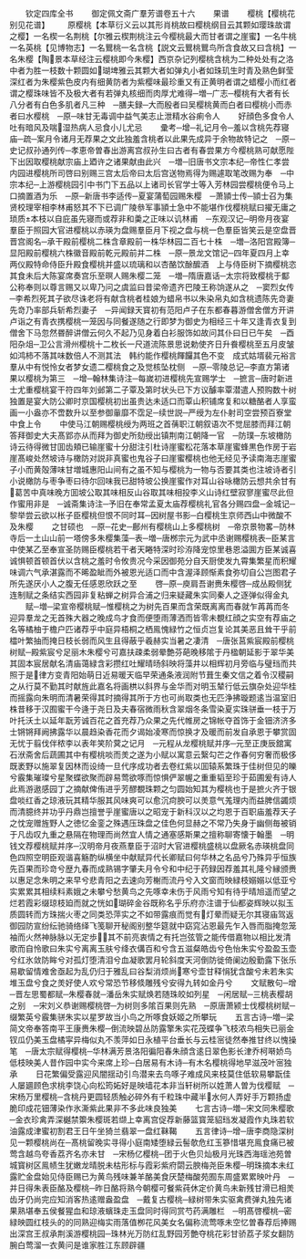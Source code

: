 <!-- { "loadSidebar": true } -->
　　钦定四库全书
　　御定佩文斋广羣芳谱卷五十六
　　果谱
　　樱桃【樱桃花别见花谱】
　　原樱桃【本草衍义云以其形肖桃故曰樱桃纲目云其颗如璎珠故谓之樱】一名楔一名荆桃【尔雅云楔荆桃注云今樱桃最大而甘者谓之崖蜜】一名牛桃一名英桃【见博物志】一名鸎桃一名含桃【説文云鸎桃鸎鸟所含食故又曰含桃】一名朱樱【陶景本草经注云樱桃即今朱樱】西京杂记列樱桃含桃为二种处处有之洛中者为胜一枝数十颗圆如瑚埤雅云其颗大者如弹丸小者如珠玑生时青及熟色鲜莹深红者为朱樱紫色皮内有细黄防者为紫樱味最珍重又有正黄明者谓之蜡樱小而红者谓之樱珠味皆不及极大者有若弹丸核细而肉厚尤难得─増─广志─樱桃有大者有长八分者有白色多肌者凡三种　─膳夫録─大而殷者曰吴樱桃黄而白者曰樱桃小而赤者曰水樱桃　─原─味甘无毒调中益气美志止泄精水谷痢令人
　　好顔色多食令人吐有暗风及喘湿热病人忌食小儿尤忌
　　彚考─增─礼记月令─羞以含桃先荐寝庙─疏─案月令诸月无荐果之文此独羞含桃者以此果先成异于余物故特记之　─原─史记叔孙通列传─孝恵帝曽春出游离宫叔孙生曰古者有春尝果方今樱桃熟可献愿陛下出因取樱桃献宗庙上廼许之诸果献由此兴　─増─旧唐书文宗本纪─帝性仁孝尝内园进樱桃所司啓曰别赐三宫太后帝曰太后宫送物焉得为赐遽取笔改赐为奉　─中宗本纪─上游樱桃园引中书门下五品以上诸司长官学士等入芳林园尝樱桃便令马上口摘置酒为乐　─原─新唐书李适传─夏宴蒲萄园赐朱樱　─萧頴士传─頴士召为集贤校理宰相李林甫怒其不下已调广陵叅军事頴士急中不能堪作伐樱桃赋曰擢无庸之琐质本枝以自庇虽先寝而或荐非和羮之正味以讥林甫　─东观汉记─明帝月夜宴羣臣于照园大官进樱桃以赤瑛为盘赐羣臣月下视之盘与桃一色羣臣皆笑云是空盘晋晋宫阁名─承干殿前樱桃二株含章殿前一株华林园二百七十株　─増─洛阳宫殿簿─显阳殿前樱桃六株徽音殿前乾元殿前并二株　─原─景龙文馆记─四年夏四月上幸两仪殿特命侍臣升殿食樱桃并盛以琉璃和以杏酪饮酴醿酒　上与侍臣树下摘樱桃恣其食未后大陈宴席奏宫乐至暝人赐朱樱二笼　─増─隋唐嘉话─太宗将致樱桃于酅公称奉则以尊言赐又以卑乃问之虞监曰昔梁帝遗齐巴陵王称饷遂从之　─窦烈女传─李希烈死其子欲尽诛老将有献含桃者桂娘为蜡帛书以朱染帛丸如含桃遗陈先竒妻先竒乃率部兵斩希烈妻子　─异闻録天寳初有范阳卢子在东都春暮游僧舍僧方开讲卢诣之有青衣携樱桃一笼因与同餐遂随之行即梦为御史为相经三十年又逢青衣复到僧舍下马忽然昬醉讲僧云何久不起乃见身着白衫服饰如故问其仆曰日已午矣　─酉阳杂俎─卫公言滑州樱桃十二枚长一尺道流陈景思说勅使齐日升飬樱桃至五月皮皱如鸿柿不落其味数倍人不测其法　韩约能作樱桃餫饠其色不变　成式姑壻裴元裕言羣从中有悦怜女者梦女遗二樱桃食之及觉核坠枕侧　─原─零陵总记─李直方第诸果以樱桃为第三　─增─翰林集诗注─每嵗初进樱桃先宣赐学士　─摭言─唐时新进士尤重樱桃宴干符四年刘邺第二子覃及第时状头已下方议醵率覃潜遣人预购数十树独置是宴大防公卿时京国樱桃初出虽贵达未适口而覃山积铺席复和以糖酪者人享蛮画一小盎亦不啻数升以至参御軰靡不霑足─续世説─严绶为左仆射司空尝预百寮堂中食上令
　　中使马江朝赐樱桃绶为两班之首蒨职江朝叙语次不觉屈膝而拜江朝答拜御史大夫髙郢亦从而拜为御史所劾绶出镇荆南江朝降一官　─防璞─东坡橄防诗云待得微甘囬齿頬已输崖蜜十分甜注引杜诗崖蜜松花落本草崖蜜蜂黒色作房于岩崖髙峻处然坡诗与橄防对説非真蜜也鬼谷子曰崖蜜樱桃也他无经见予读南海志崖蜜子小而黄殻薄味甘増城惠阳山间有之虽不知与樱桃为一物与否要其类也注坡诗者引小说橄防与枣争枣曰待尔回味我已甜特坡公换崖蜜作对耳山谷咏橄防云想共余甘有葛苦中真味晚方囬坡公取其味相反山谷取其味相投李义山诗红壁寂寥崖蜜尽此但作蜜用非是　─诚斋集诗注─予旧在奉常孟夏太庙荐樱桃礼官各分赐四盘─金城记─黎举尝云欲以枨子臣樱桃但恨不同时耳─因树屋书影─白樱桃生京师西山中微酸不及朱樱
　　之甘硕也　─原─花史─鄜州有樱桃山上多樱桃树　─帝京景物畧─防林寺后一土山山前一塔傍多朱樱集藻─表─増─唐桞宗元为武中丞谢赐樱桃表─臣某言中使某乙至奉宣圣防赐臣樱桃若干者天睠特深时珍洊降宠惊里巷恩溢圎方臣某诚喜诚惧顿首顿首伏以含桃之羞时令攸贵况今采因御苑分自天厨使发九霄集繁星而积耀味调六气承湛露而不晞盈眦而外被恩光适口而中含渥泽顾惭素食弥切自公岂图君子所先遂厌小人之腹无任感恩欣跃之至
　　啓─原─庾肩吾谢赉朱樱啓─成丛殿侧犹连制赋之条结实西园非复粘蝉之树异合浦之归来疑藏朱实同秦人之逐弹似得金丸
　　赋─増─梁宣帝樱桃赋─惟樱桃之为树先百果而含荣既离离而春就乍苒苒而冬迎异羣龙之无首殊大器之晚成鸟才食而便堕雨薄洒而皆零未覩红顔之实空有荐庙之名等橘柚于檐户匹诸荐乎中庭异梧桐之栖鳯愧緑竹之恒贞岂复论其美恶且耸干乎前櫺叶繁抽而掩日枝长弱而风生且得蔽乎羲赫实当暑之凄清　─唐张莒紫宸殿前樱桃树赋─殿紫宸兮足丽木朱樱兮可嘉扶疎柔弱晕艶芬葩晚移隂于丹楹朝延影于翠华美其固本宸居献名清庙蔼緑含彩攒红吐耀晴旸斜映将藻井以相辉初月旁临与璧珰而共照于是律方变青阳始萌日近易暖天临早荣通条液润附节葺生秦文信之着令汉稷嗣之从行莫不勤其时献旌此嘉名将画栱以斜界与金华而对明玉辇行低云旗杂处迎华桂而摇露向朱明而清暑荣得其时摘得其所于方也可尚取类也无匹浄拂璇题逺当温室旧株昔移于汉囿蜜干今逄于尧日及夫春宿微雨秋含翠烟冬条雪染夏实珠骈垂一枝于万叶托沃土以延年翫芳诚百花之首充荐乃众果之先代帷房之锦帐夺首饰于金钿济济多士锵锵拜阙拂露华以晨趋染香花而夕谒始凌寒而惊换才及暖而前发自承恩于攀赏固无忧于翦伐伴秾李以表年笑阶蓂之记月　─元程从龙樱桃赋并序─元至正庚辰舘寓石洑斋舍后蔬圃其中有樱桃啖而羙之遂为小赋以寓意云繄勾芒之作春何穷奢而极侈既袤野以施翠复因林而设绮一旦代序成功者去卷红紫以囬辕系繁珠于佳树但见的皪兮霰集璀璨兮星聚蝶欲聚而辟易莺欲啄而惊惧俨翠幄之重重韬至珍于茹圃爰有诗人此焉游遨感园丁之摘献俾侑进乎芳醪覩珠颗之匀圆始知其为樱桃也于是摭火齐于银盘啖红香之琼液玩其精华服其风味爽可以愈沉疴腴可以羙意气羗理内而益脾信蠲烦而清臆终并功乎丹鼎岂擅誉乎崖蜜唐以之昭宠于新科汉以之均恩于百职庙羞荐天子之忱宠赠旌野人之徳忆金銮之殊遇压珠盘之佳色何显赫之不常乃失身于幽侧毎被销于凡齿叹九重之悬隔在物理而尚然宜人情之通塞感斯果之擅称聊寄懐于翰墨　─明钱文荐樱桃赋并序─汉明帝月夜燕羣臣于沼时大官进樱桃盛桃以盘厥名赤瑛桃盘同色四照空明臣观谐喜觞酌纵横坐中献赋异代长卿赋曰何华林之名品兮乃殊异乎恒族先百果而珍竒兮歴九春而成熟锡字肇夫月令兮和中纪于药録因荐羞其礼隆兮縁颁赉以惠足念朱明之来早兮悲青阳之去速向芳榭而流丹兮入文窗而映緑枝嫋嫋以低亚兮实累累其相续料素娥之未攀兮愁黄鸟之先啄幸未伤于风雨兮知有待乎晴旭遥而望之烂若霞彩缀琼枝廹而就之恍如瑚碎金谷既称名乎乐府亦注谱于仙都姿辉映以拟玉质圆转而方珠揣火枣之同类恐萍实之不如带露痕而觉有灯晕而疑无尔其寝庙驾返御园防宣纷纭驰骑络绎飞笺聊开秘阁别整华筵就中窈窕沾恩最先乍入唇而脂掩忽笼袖而火然神脉脉以无定歩其不前亮衷情之有托岂弦管之能传借嘉物以相比发清歌而自怜歌曰朱实兮离离玉肤兮绛衣傋百和兮含五滋粲皓齿兮色怡朱实兮盈盈玉壶兮红氷敛防眸兮对孤灯堕清泪兮血凝歌罢月轮斜度天河倒防徙倚阑边殷勤露下张乐易歇留情难舍亟起为乱仍归于雅乱曰谷梨消烦尚寒兮壶甘释悁犹含酸兮未若朱实堆玉盘兮食之羙好使人欢兮常恐节移倐雕残兮安得九转如金丹兮
　　文赋散句─增─晋左思蜀都赋─朱樱春就─潘岳朱实赋焕若随珠皎如列星　─闲居赋─三桃表樱胡之别　─宋刘义恭谢赐樱桃啓─为树则多隂百果则先熟　─原唐萧颍士伐樱桃树赋─缀繁英兮霰集骈朱实以星罗故当小鸟之所啄食妖姬之所攀玩
　　五言古诗─増─梁简文帝奉答南平王康赉朱樱─倒流映碧丛防露擎朱实花茂蝶争飞枝浓鸟相失已丽金钗瓜仍美玉盘橘寜异梅似丸不羡萍如日永植平台垂长与云桂宻徒然奉推甘终以愧操笔　─唐太宗赋得樱桃─华林满芳景洛阳徧阳春朱顔含逺日翠色影长津乔柯啭娇鸟低枝映美人昔作园中实今来席上珍─白居易有木诗─有木名樱桃得地早滋茂叶宻独承
　　日花繁偏受露迎风闇揺动引鸟潜来去鸟啄子难成风来枝莫住低软易攀翫佳人屡廽顾色求桃李饶心向松筠妬好是映墙花本非当轩树所以姓萧人曽为伐樱赋　─宋杨万里樱桃─含桃丹更圆轻质触必碎外有千粒珠中藏半水何人弄好手万颗扬虚脆印成花钿薄染作氷澌紫此果非不多此味良独美
　　七言古诗─増─宋文同朱樱歌─金衣珍禽弄深樾禁籞朱樱斑若缬上幸离宫促荐新藤篮寳笼貂珰发凝霞作丸珠若软油露成津蜜初割君王日午坐猗兰翡翠一盘红靺鞨
　　五言律诗─增─唐李商隐深树见一颗樱桃尚在─髙桃留晚实寻得小庭南矮堕緑云髻欹危红玉篸惜堪充鳯食痛已被莺含越鸟夸香荔齐名亦未甘　─宋杨亿樱桃─团于火色贝灿极月光珠西海瑶池苑曽城寳树区鳯帻生犹嫩龙晴脱未枯形标与霞彩紫府閟云腴梅尧臣朱樱─明珠摘本未红露贮金盘始见侍臣赐已为黄鸟残味兼羊酪美食厌楚梅酸苑囿东周盛累累映叶丹　─并日得朱表臣酪及樱桃─昨日酪将熟今朝樱可餐紫莼休定价黄鸟未新残甘滑已相羙齿牙仍尚完应知消客热逺赠盎盈盘　─戴复古樱桃─緑树带朱实驱禽费弹丸独先诸果熟堪奉五侯餐猩血和琼液蠙珠走玉盘同时得同赏芍药满雕栏　─明髙啓樱桃─密緑映圆红枝头的的同熟迎梅实雨落值栁花风美女名偏称流莺啄未空忆曽春荐后捧赐出深宫王叔承荆溪游樱桃园─珠林光万防红乱野园芳艶夺桃花彩甘骄荔子浆女翻防腕白莺溜一衣黄问是谁家胜江东顾辟疆
